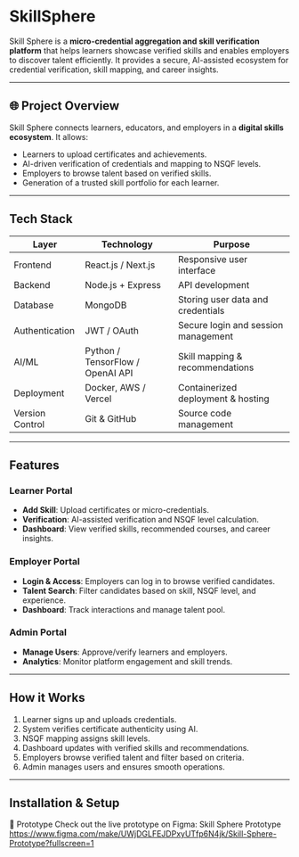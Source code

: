 # SkillSphere
Skill Sphere is a **micro-credential aggregation and skill verification platform** that helps learners showcase verified skills and enables employers to discover talent efficiently. It provides a secure, AI-assisted ecosystem for credential verification, skill mapping, and career insights.

---

## 🌐 Project Overview

Skill Sphere connects learners, educators, and employers in a **digital skills ecosystem**. It allows:

- Learners to upload certificates and achievements.
- AI-driven verification of credentials and mapping to NSQF levels.
- Employers to browse talent based on verified skills.
- Generation of a trusted skill portfolio for each learner.

---

##  Tech Stack

| Layer | Technology | Purpose |
|-------|------------|---------|
| Frontend | React.js / Next.js | Responsive user interface |
| Backend | Node.js + Express | API development |
| Database | MongoDB | Storing user data and credentials |
| Authentication | JWT / OAuth | Secure login and session management |
| AI/ML | Python / TensorFlow / OpenAI API | Skill mapping & recommendations |
| Deployment | Docker, AWS / Vercel | Containerized deployment & hosting |
| Version Control | Git & GitHub | Source code management |

---

##  Features

### Learner Portal
- **Add Skill**: Upload certificates or micro-credentials.
- **Verification**: AI-assisted verification and NSQF level calculation.
- **Dashboard**: View verified skills, recommended courses, and career insights.

### Employer Portal
- **Login & Access**: Employers can log in to browse verified candidates.
- **Talent Search**: Filter candidates based on skill, NSQF level, and experience.
- **Dashboard**: Track interactions and manage talent pool.

### Admin Portal
- **Manage Users**: Approve/verify learners and employers.
- **Analytics**: Monitor platform engagement and skill trends.

---

##  How it Works

1. Learner signs up and uploads credentials.
2. System verifies certificate authenticity using AI.
3. NSQF mapping assigns skill levels.
4. Dashboard updates with verified skills and recommendations.
5. Employers browse verified talent and filter based on criteria.
6. Admin manages users and ensures smooth operations.

---

##  Installation & Setup


🔗 Prototype
Check out the live prototype on Figma: Skill Sphere Prototype https://www.figma.com/make/UWjDGLFEJDPxyUTfp6N4jk/Skill-Sphere-Prototype?fullscreen=1

